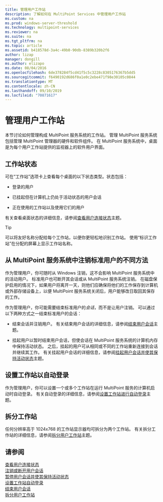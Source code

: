 ```yaml
---
title: 管理用户工作站
description: 了解如何在 MultiPoint Services 中管理用户工作站
ms.custom: na
ms.prod: windows-server-threshold
ms.technology: multipoint-services
ms.reviewer: na
ms.suite: na
ms.tgt_pltfrm: na
ms.topic: article
ms.assetid: b418578d-3a4c-49b0-90db-8389b320b2f6
author: lizap
manager: dongill
ms.author: elizapo
ms.date: 08/04/2016
ms.openlocfilehash: 6de378284f5cd41f5c5c3228c8305176367b5dd5
ms.sourcegitcommit: f6490192d686f0a1e0c2ebe471f98e30105c0844
ms.translationtype: MT
ms.contentlocale: zh-CN
ms.lasthandoff: 09/10/2019
ms.locfileid: "70871617"
---
```

# <a name="manage-user-stations"></a>管理用户工作站
本节讨论如何管理构成 MultiPoint 服务系统的工作站。 管理 MultiPoint 服务系统包括管理 MultiPoint 管理器的硬件和软件组件。 在 MultiPoint 服务系统中，桌面是为每个用户工作站提供的监视器上的软件用户界面。  
  
## <a name="station-status"></a>工作站状态  
可在“工作站”选项卡上查看每个桌面的以下状态类型。状态包括：  
  
-   登录的用户  
  
-   已挂起但在计算机上仍处于活动状态的用户会话  
  
-   正在使用的工作站以及使用它们的用户  
  
有关查看桌面状态的详细信息，请参阅[查看用户连接状态](View-User-Connection-Status.md)主题。  

>[!TIP] 
> 可以将友好名称分配给每个工作站，以便你更轻松地识别工作站。 使用“标识工作站”在分配的屏幕上显示工作站名称。
  
## <a name="different-ways-to-log-standard-users-off-of-the-multipoint-services-system"></a>从 MultiPoint 服务系统中注销标准用户的不同方法  
作为管理用户，你可随时从 Windows 注销，这不会影响 MultiPoint 服务系统中的活动用户。 标准用户也可断开其会话或从 MultiPoint 服务系统注销。 在磁盘保护启用的情况下，如果用户将离开一天，则他们应确保将他们的工作保存到计算机或外部存储设备上，以便 MultiPoint 服务系统关闭后，用户能够改日取回其保存的工作。  
  
作为管理用户，你可能需要结束标准用户的*会话*，而不是让用户注销。 可以通过以下两种方式之一结束标准用户的会话：  
  
-   结束会话并注销用户。 有关结束用户会话的详细信息，请参阅[结束用户会话](End-a-User-Session.md)主题。  
  
-   挂起用户以暂时结束用户会话，但使会话在 MultiPoint 服务系统的计算机内存中保持活动状态。 之后，挂起的用户可从相同或不同的工作站重新连接到会话并继续其工作。 有关挂起用户会话的详细信息，请参阅[挂起用户会话并使其保持活动状态](Suspend-and-Leave-User-Session-Active.md)主题。  
  
## <a name="set-a-station-to-automatically-log-on"></a>设置工作站以自动登录  
作为管理用户，你可以设置一个或多个工作站在运行 MultiPoint 服务的计算机启动时自动登录。 有关自动登录的详细信息，请参阅[设置工作站进行自动登录](Set-up-a-Station-for-Automatic-Logon.md)主题。  
  
## <a name="split-a-station"></a>拆分工作站  
任何分辨率高于 1024x768 的工作站显示器均可拆分为两个工作站。 有关拆分工作站的详细信息，请参阅[拆分用户工作站](Split-a-User-Station.md)主题。  
  
## <a name="see-also"></a>请参阅  
[查看用户连接状态](View-User-Connection-Status.md)  
[注销或断开用户会话](Log-off-or-Disconnect-User-Sessions.md)  
[暂停用户会话并使其保持活动状态](Suspend-and-Leave-User-Session-Active.md)  
[设置工作站自动登录](Set-up-a-Station-for-Automatic-Logon.md)  
[结束用户会话](End-a-User-Session.md)  
[拆分用户工作站](Split-a-User-Station.md)